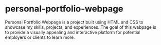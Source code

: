 # personal-portfolio-webpage

Personal Portfolio Webpage is a project built using HTML and CSS to showcase my skills, projects, and experiences. The goal of this webpage is to provide a visually appealing and interactive platform for potential employers or clients to learn more.

